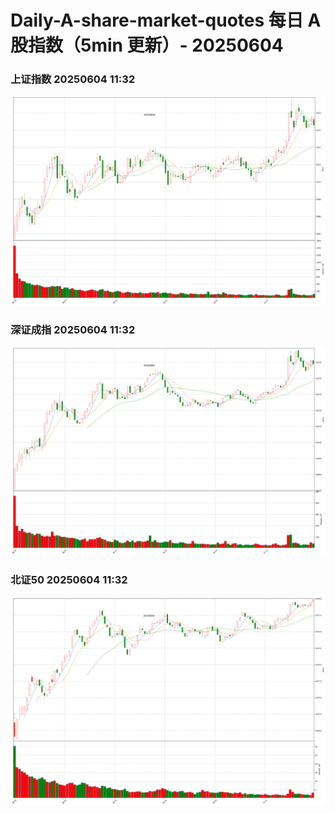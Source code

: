 
# Daily-A-share-market-quotes 每日 A 股指数（5min 更新）- 20250604

### 上证指数 20250604 11:32
![](./fig/2025/6/20250604-sh000001.png)

### 深证成指 20250604 11:32
![](./fig/2025/6/20250604-sz399001.png)

### 北证50 20250604 11:32
![](./fig/2025/6/20250604-bj899050.png)
